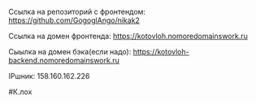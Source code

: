 Ссылка на репозиторий с фронтендом: https://github.com/GogoglAngo/nikak2

Ссылка на домен фронтенда: https://kotovloh.nomoredomainswork.ru

Cыылка на домен бэка(если надо): https://kotovloh-backend.nomoredomainswork.ru

IPшник: 158.160.162.226

#К.лох


